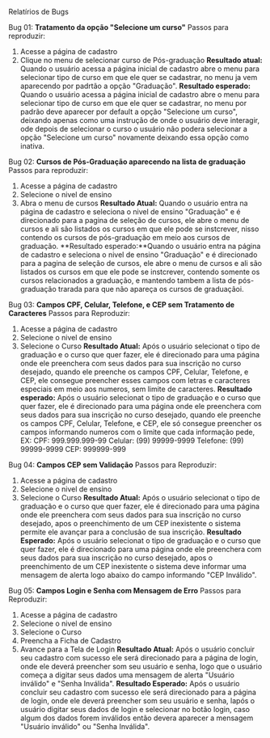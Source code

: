 Relatírios de Bugs

Bug 01:
**Tratamento da opção "Selecione um curso"**
Passos para reproduzir:
1. Acesse a página de cadastro
2. Clique no menu de selecionar curso de Pós-graduação
**Resultado atual:** Quando o usuário acessa a página inicial de cadastro abre o menu para selecionar tipo de curso em que ele quer se cadastrar, no menu ja vem aparecendo por padrtão a opção "Graduação".
**Resultado esperado:** Quando o usuário acessa a página inicial de cadastro abre o menu para selecionar tipo de curso em que ele quer se cadastrar, no menu por padrão deve aparecer por default a opção "Selecione um curso", deixando apenas como uma instrução de onde o usuário deve interagir, ode depois de selecionar o curso o usuário não podera selecionar a opção "Selecione um curso" novamente deixando essa opção como inativa.

Bug 02:
**Cursos de Pós-Graduação aparecendo na lista de graduação**
Passos para reproduzir:
1. Acesse a página de cadastro
2. Selecione o nivel de ensino
3. Abra o menu de cursos
**Resultado Atual:** Quando o usuário entra na página de cadastro e seleciona o nivel de ensino "Graduação" e é direcionado para a pagina de seleção de cursos, ele abre o menu de cursos e ali são listados os cursos em que ele pode se instcrever, nisso contendo os cursos de pós-graduação em meio aos cursos de graduação.
**Resultado esperado:**Quando o usuário entra na página de cadastro e seleciona o nivel de ensino "Graduação" e é direcionado para a pagina de seleção de cursos, ele abre o menu de cursos e ali são listados os cursos em que ele pode se instcrever, contendo somente os cursos relacionados a graduação, e mantendo tambem a lista de pós-graduação trarada para que não apareça os cursos de graduaçãoi.

Bug 03:
**Campos CPF, Celular, Telefone, e CEP sem Tratamento de Caracteres**
Passos para Reproduzir:
1. Acesse a página de cadastro
2. Selecione o nivel de ensino
3. Selecione o Curso
**Resultado Atual:** Após o usuário selecionat o tipo de graduação e o curso que quer fazer, ele é direcionado para uma página onde ele preenchera com seus dados para sua inscrição no curso desejado, quando ele preenche os campos CPF, Celular, Telefone, e CEP, ele consegue preencher esses campos com letras e caracteres especiais em meio aos numeros, sem limite de caracteres.
**Resultado esperado:** Após o usuário selecionat o tipo de graduação e o curso que quer fazer, ele é direcionado para uma página onde ele preenchera com seus dados para sua inscrição no curso desejado, quando ele preenche os campos CPF, Celular, Telefone, e CEP, ele só consegue preencher os campos informando numeros com o limite que cada informação pede, EX:
CPF: 999.999.999-99
Celular: (99) 99999-9999
Telefone: (99) 99999-9999
CEP: 999999-999

Bug 04:
**Campos CEP sem Validação**
Passos para Reproduzir:
1. Acesse a página de cadastro
2. Selecione o nivel de ensino
3. Selecione o Curso
**Resultado Atual:** Após o usuário selecionat o tipo de graduação e o curso que quer fazer, ele é direcionado para uma página onde ele preenchera com seus dados para sua inscrição no curso desejado, apos o preenchimento de um CEP inexistente o sistema permite ele avançar para a conclusão de sua inscrição.
**Resultado Esperado:** Após o usuário selecionat o tipo de graduação e o curso que quer fazer, ele é direcionado para uma página onde ele preenchera com seus dados para sua inscrição no curso desejado, apos o preenchimento de um CEP inexistente o sistema deve informar uma mensagem de alerta logo abaixo do campo informando "CEP Inválido".

Bug 05:
**Campos Login e Senha com Mensagem de Erro**
Passos para Reproduzir:
1. Acesse a página de cadastro
2. Selecione o nivel de ensino
3. Selecione o Curso
4. Preencha a Ficha de Cadastro
5. Avance para a Tela de Login
**Resultado Atual:** Após o usuário concluir seu cadastro com sucesso ele será direcionado para a página de login, onde ele deverá preencher som seu usuário e senha, logo que o usuário começa a digitar seus dados uma mensagem de alerta "Usuário inválido" e "Senha Inválida".
**Resultado Esperado:** Após o usuário concluir seu cadastro com sucesso ele será direcionado para a página de login, onde ele deverá preencher som seu usuário e senha, lapós o usuário digitar seus dados de login e selecionar no botão login, caso algum dos dados forem inválidos então devera aparecer a mensagem "Usuário inválido" ou "Senha Inválida".

